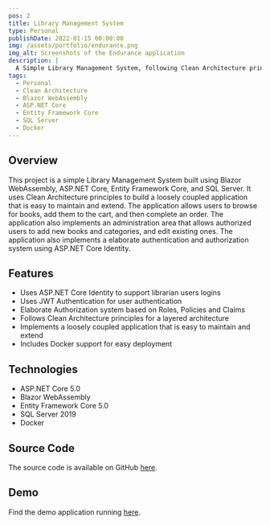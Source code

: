 ```yaml
---
pos: 2
title: Library Management System
type: Personal
publishDate: 2022-01-15 00:00:00
img: /assets/portfolio/endurance.png
img_alt: Screenshots of the Endurance application
description: |
  A Simple Library Management System, following Clean Architecture principles built using Blazor WebAssembly, ASP.NET Core, Entity Framework Core and SQL Server.
tags:
  - Personal
  - Clean Architecture
  - Blazor WebAssembly
  - ASP.NET Core
  - Entity Framework Core
  - SQL Server
  - Docker
---
```


## Overview

This project is a simple Library Management System built using Blazor WebAssembly, ASP.NET Core, Entity Framework Core, and SQL Server. It uses Clean Architecture principles to build a loosely coupled application that is easy to maintain and extend. The application allows users to browse for books, add them to the cart, and then complete an order. The application also implements an administration area that allows authorized users to add new books and categories, and edit existing ones. The application also implements a elaborate authentication and authorization system using ASP.NET Core Identity.

## Features

- Uses ASP.NET Core Identity to support librarian users logins
- Uses JWT Authentication for user authentication
- Elaborate Authorization system based on Roles, Policies and Claims
- Follows Clean Architecture principles for a layered architecture
- Implements a loosely coupled application that is easy to maintain and extend
- Includes Docker support for easy deployment

## Technologies

- ASP.NET Core 5.0
- Blazor WebAssembly
- Entity Framework Core 5.0
- SQL Server 2019
- Docker

## Source Code

The source code is available on GitHub <a href="https://github.com/SathiyaramanM/Endurance" target="_blank">here</a>.

## Demo

Find the demo application running <a href="https://endurance.sathiyaraman-m.com" target="_blank">here</a>.
